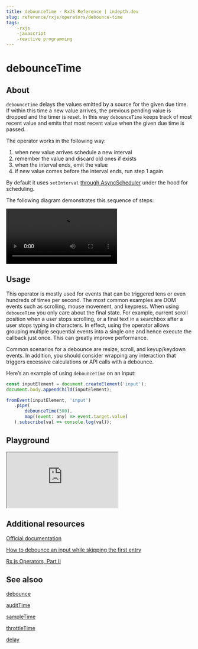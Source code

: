 ```yaml
---
title: debounceTime - RxJS Reference | indepth.dev
slug: reference/rxjs/operators/debounce-time
tags:
    -rxjs 
    -javascript 
    -reactive programming
---
```


# debounceTime

## About

`debounceTime` delays the values emitted by a source for the given due time. If within this time a new value arrives, the previous pending value is dropped and the timer is reset. In this way `debounceTime` keeps track of most recent value and emits that most recent value when the given due time is passed.

The operator works in the following way:
1. when new value arrives schedule a new interval
2. remember the value and discard old ones if exists
3. when the interval ends, emit the value
4. if new value comes before the interval ends, run step 1 again

By default it uses `setInterval` [through AsyncScheduler](https://github.com/ReactiveX/rxjs/blob/9b708613cb7687647dc43c5e15b821e17ccc23ef/src/internal/operators/debounceTime.ts#L64) under the hood for scheduling.

The following diagram demonstrates this sequence of steps:

<video>
    <source src="https://images.indepth.dev/references/rxjs/debounce-time.mp4" type="video/mp4">
</video>

## Usage

This operator is mostly used for events that can be triggered tens or even hundreds of times per second. The most common examples are DOM events such as scrolling, mouse movement, and keypress. When using `debouceTime` you only care about the final state. For example, current scroll position when a user stops scrolling, or a final text in a searchbox after a user stops typing in characters. In effect, using the operator allows grouping multiple sequential events into a single one and hence execute the callback just once. This can greatly improve performance.

Common scenarios for a debounce are resize, scroll, and keyup/keydown events. In addition, you should consider wrapping any interaction that triggers excessive calculations or API calls with a debounce.

Here’s an example of using `debounceTime` on an input:

```javascript
const inputElement = document.createElement('input');
document.body.appendChild(inputElement);

fromEvent(inputElement, 'input')
   .pipe(
       debounceTime(500),
       map((event: any) => event.target.value)
   ).subscribe(val => console.log(val));
```

## Playground

<iframe src="https://stackblitz.com/edit/indepth-rxjs-debouncetime?embed=1&file=index.ts"></iframe>

## Additional resources

[Official documentation](https://rxjs-dev.firebaseapp.com/api/operators/debounceTime)

[How to debounce an input while skipping the first entry](https://indepth.dev/posts/1444/how-to-debounce-an-input-while-skipping-the-first-entry)

[Rx.js Operators, Part II](https://indepth.dev/posts/1445/rx-js-operators-part-ii)

## See alsoo

[debounce](https://indepth.dev/reference/rxjs/operators/debounce)

[auditTime](https://indepth.dev/reference/rxjs/operators/audit-time)

[sampleTime](https://indepth.dev/reference/rxjs/operators/sample-time)

[throttleTime](https://indepth.dev/reference/rxjs/operators/throttle-time)

[delay](https://indepth.dev/reference/rxjs/operators/delay)
